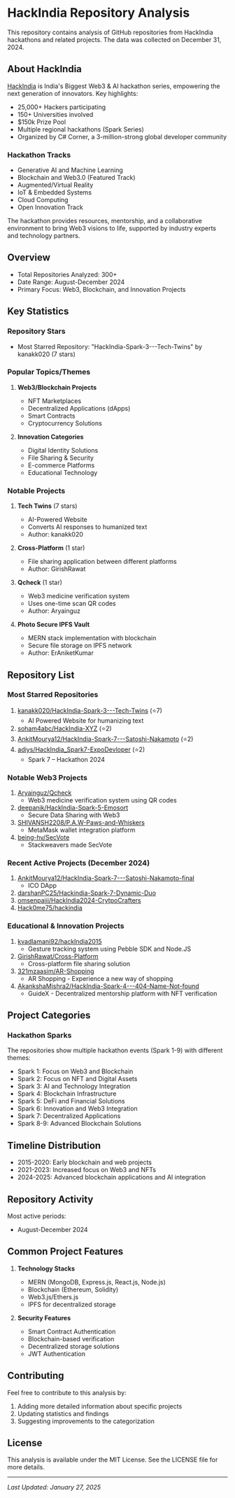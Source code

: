 # HackIndia Repository Analysis

This repository contains analysis of GitHub repositories from HackIndia hackathons and related projects. The data was collected on December 31, 2024.

## About HackIndia

[HackIndia](https://hackindia.xyz/) is India's Biggest Web3 & AI hackathon series, empowering the next generation of innovators. Key highlights:

- 25,000+ Hackers participating
- 150+ Universities involved
- $150k Prize Pool
- Multiple regional hackathons (Spark Series)
- Organized by C# Corner, a 3-million-strong global developer community

### Hackathon Tracks
- Generative AI and Machine Learning
- Blockchain and Web3.0 (Featured Track)
- Augmented/Virtual Reality
- IoT & Embedded Systems
- Cloud Computing
- Open Innovation Track

The hackathon provides resources, mentorship, and a collaborative environment to bring Web3 visions to life, supported by industry experts and technology partners.

## Overview

- Total Repositories Analyzed: 300+
- Date Range: August-December 2024
- Primary Focus: Web3, Blockchain, and Innovation Projects

## Key Statistics

### Repository Stars
- Most Starred Repository: "HackIndia-Spark-3---Tech-Twins" by kanakk020 (7 stars)

### Popular Topics/Themes

1. **Web3/Blockchain Projects**
   - NFT Marketplaces
   - Decentralized Applications (dApps)
   - Smart Contracts
   - Cryptocurrency Solutions

2. **Innovation Categories**
   - Digital Identity Solutions
   - File Sharing & Security
   - E-commerce Platforms
   - Educational Technology

### Notable Projects

1. **Tech Twins** (7 stars)
   - AI-Powered Website
   - Converts AI responses to humanized text
   - Author: kanakk020

2. **Cross-Platform** (1 star)
   - File sharing application between different platforms
   - Author: GirishRawat

3. **Qcheck** (1 star)
   - Web3 medicine verification system
   - Uses one-time scan QR codes
   - Author: Aryainguz

4. **Photo Secure IPFS Vault**
   - MERN stack implementation with blockchain
   - Secure file storage on IPFS network
   - Author: ErAniketKumar

## Repository List

### Most Starred Repositories
1. [kanakk020/HackIndia-Spark-3---Tech-Twins](https://github.com/Hackindia-hackathon/Hackindia-2024/tree/main/kanakk020/HackIndia-Spark-3---Tech-Twins) (⭐7)
   - AI Powered Website for humanizing text
2. [soham4abc/HackIndia-XYZ](https://github.com/Hackindia-hackathon/Hackindia-2024/tree/main/soham4abc/HackIndia-XYZ) (⭐2)
3. [AnkitMourya12/HackIndia-Spark-7---Satoshi-Nakamoto](https://github.com/Hackindia-hackathon/Hackindia-2024/tree/main/AnkitMourya12/HackIndia-Spark-7---Satoshi-Nakamoto) (⭐2)
4. [adiys/HackIndia_Spark7-ExpoDevloper](https://github.com/Hackindia-hackathon/Hackindia-2024/tree/main/adiys/HackIndia_Spark7-ExpoDevloper) (⭐2)
   - Spark 7 – Hackathon 2024

### Notable Web3 Projects
1. [Aryainguz/Qcheck](https://github.com/Hackindia-hackathon/Hackindia-2024/tree/main/Aryainguz/Qcheck)
   - Web3 medicine verification system using QR codes
2. [deepanik/HackIndia-Spark-5-Emosort](https://github.com/Hackindia-hackathon/Hackindia-2024/tree/main/deepanik/HackIndia-Spark-5-Emosort)
   - Secure Data Sharing with Web3
3. [SHIVANSH2208/P.A.W-Paws-and-Whiskers](https://github.com/Hackindia-hackathon/Hackindia-2024/tree/main/SHIVANSH2208/P.A.W-Paws-and-Whiskers)
   - MetaMask wallet integration platform
4. [being-hv/SecVote](https://github.com/Hackindia-hackathon/Hackindia-2024/tree/main/being-hv/SecVote)
   - Stackweavers made SecVote

### Recent Active Projects (December 2024)
1. [AnkitMourya12/HackIndia-Spark-7---Satoshi-Nakamoto-final](https://github.com/Hackindia-hackathon/Hackindia-2024/tree/main/AnkitMourya12/HackIndia-Spark-7---Satoshi-Nakamoto-final)
   - ICO DApp
2. [darshanPC25/Hackindia-Spark-7-Dynamic-Duo](https://github.com/Hackindia-hackathon/Hackindia-2024/tree/main/darshanPC25/Hackindia-Spark-7-Dynamic-Duo)
3. [omsenpaiii/HackIndia2024-CrytpoCrafters](https://github.com/Hackindia-hackathon/Hackindia-2024/tree/main/omsenpaiii/HackIndia2024-CrytpoCrafters)
4. [Hack0me75/hackindia](https://github.com/Hackindia-hackathon/Hackindia-2024/tree/main/Hack0me75/hackindia)

### Educational & Innovation Projects
1. [kvadlamani92/hackIndia2015](https://github.com/Hackindia-hackathon/Hackindia-2024/tree/main/kvadlamani92/hackIndia2015)
   - Gesture tracking system using Pebble SDK and Node.JS
2. [GirishRawat/Cross-Platform](https://github.com/Hackindia-hackathon/Hackindia-2024/tree/main/GirishRawat/Cross-Platform)
   - Cross-platform file sharing solution
3. [321mzaasim/AR-Shopping](https://github.com/Hackindia-hackathon/Hackindia-2024/tree/main/321mzaasim/AR-Shopping)
   - AR Shopping - Experience a new way of shopping
4. [AkankshaMishra2/HackIndia-Spark-4---404-Name-Not-found](https://github.com/Hackindia-hackathon/Hackindia-2024/tree/main/AkankshaMishra2/HackIndia-Spark-4---404-Name-Not-found)
   - GuideX - Decentralized mentorship platform with NFT verification

## Project Categories

### Hackathon Sparks
The repositories show multiple hackathon events (Spark 1-9) with different themes:

- Spark 1: Focus on Web3 and Blockchain
- Spark 2: Focus on NFT and Digital Assets
- Spark 3: AI and Technology Integration
- Spark 4: Blockchain Infrastructure
- Spark 5: DeFi and Financial Solutions
- Spark 6: Innovation and Web3 Integration
- Spark 7: Decentralized Applications
- Spark 8-9: Advanced Blockchain Solutions

## Timeline Distribution

- 2015-2020: Early blockchain and web projects
- 2021-2023: Increased focus on Web3 and NFTs
- 2024-2025: Advanced blockchain applications and AI integration

## Repository Activity

Most active periods:
- August-December 2024

## Common Project Features

1. **Technology Stacks**
   - MERN (MongoDB, Express.js, React.js, Node.js)
   - Blockchain (Ethereum, Solidity)
   - Web3.js/Ethers.js
   - IPFS for decentralized storage

2. **Security Features**
   - Smart Contract Authentication
   - Blockchain-based verification
   - Decentralized storage solutions
   - JWT Authentication

## Contributing

Feel free to contribute to this analysis by:
1. Adding more detailed information about specific projects
2. Updating statistics and findings
3. Suggesting improvements to the categorization

## License

This analysis is available under the MIT License. See the LICENSE file for more details.

---

*Last Updated: January 27, 2025* 